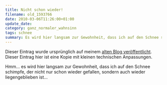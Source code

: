 ```yaml
---
title: Nicht schon wieder!
filename: old_1593766
date: 2010-03-06T11:26:00+01:00
update_date:
category: ganz_normaler_wahnsinn
tags: schnee
summary: Es wird hier langsam zur Gewohnheit, dass ich auf den Schnee schimpfe, der nicht nur schon wieder gefallen, sondern auch wieder liegengeblieben ist.
---
```

Dieser Eintrag wurde ursprünglich auf meinem [alten Blog veröffentlicht](https://stu.blogger.de/stories/1593766/). Dieser Eintrag hier ist eine Kopie mit kleinen technischen Anpassungen.

Hmm… es wird hier langsam zur Gewohnheit, dass ich auf den Schnee schimpfe, der nicht nur schon wieder gefallen, sondern auch wieder liegengeblieben ist…
